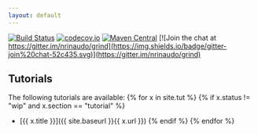 ```yaml
---
layout: default
---
```


[![Build Status](https://travis-ci.org/nrinaudo/grind.svg)](https://travis-ci.org/nrinaudo/grind)
[![codecov.io](http://codecov.io/github/nrinaudo/grind/coverage.svg)](http://codecov.io/github/nrinaudo/grind)
[![Maven Central](https://maven-badges.herokuapp.com/maven-central/com.nrinaudo/grind_2.11/badge.svg)](https://maven-badges.herokuapp.com/maven-central/com.nrinaudo/grind_2.11)
[![Join the chat at https://gitter.im/nrinaudo/grind](https://img.shields.io/badge/gitter-join%20chat-52c435.svg)](https://gitter.im/nrinaudo/grind)

## Tutorials

The following tutorials are available:
{% for x in site.tut %}
{% if x.status != "wip" and x.section == "tutorial" %}
* [{{ x.title }}]({{ site.baseurl }}{{ x.url }})
{% endif %}
{% endfor %}
